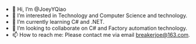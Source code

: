 - 👋 Hi, I’m @JoeyYQiao
- 👀 I’m interested in Technology and Computer Science and technology.
- 🌱 I’m currently learning C# and .NET.
- 💞️ I’m looking to collaborate on C# and Factory automation technology. 
- 📫 How to reach me: Please contact me via email breakerjoe@163.com.

<!---
JoeyYQiao/JoeyYQiao is a ✨ special ✨ repository because its `README.md` (this file) appears on your GitHub profile.
You can click the Preview link to take a look at your changes.
--->
